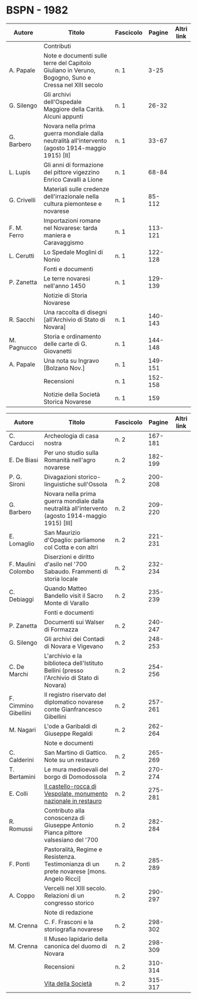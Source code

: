 # BSPN - 1982

| Autore      | Titolo                                                                                               | Fascicolo | Pagine  | Altri link |
|-------------|------------------------------------------------------------------------------------------------------|-----------|---------|------------|
|             | Contributi                                                                                           |           |         |            |
| A. Papale   | Note e documenti sulle terre del Capitolo Giuliano in Veruno, Bogogno, Suno e Cressa nel XIII secolo | n. 1      | 3-25    |            |
| G. Silengo  | Gli archivi dell'Ospedale Maggiore della Carità. Alcuni appunti                                      | n. 1      | 26-32   |            |
| G. Barbero  | Novara nella prima guerra mondiale dalla neutralità all'intervento (agosto 1914-maggio 1915) [II]    | n. 1      | 33-67   |            |
| L. Lupis    | Gli anni di formazione del pittore vigezzino Enrico Cavalli a Lione                                  | n. 1      | 68-84   |            |
| G. Crivelli | Materiali sulle credenze dell'irrazionale nella cultura piemontese e novarese                        | n. 1      | 85-112  |            |
| F. M. Ferro | Importazioni romane nel Novarese: tarda maniera e Caravaggismo                                       | n. 1      | 113-121 |            |
| L. Cerutti  | Lo Spedale Moglini di Nonio                                                                          | n. 1      | 122-128 |            |
|             | Fonti e documenti                                                                                    |           |         |            |
| P. Zanetta  | Le terre novaresi nell'anno 1450                                                                     | n. 1      | 129-139 |            |
|             | Notizie di Storia Novarese                                                                           |           |         |            |
| R. Sacchi   | Una raccolta di disegni [all'Archivio di Stato di Novara]                                            | n. 1      | 140-143 |            |
| M. Pagnucco | Storia e ordinamento delle carte di G. Giovanetti                                                    | n. 1      | 144-148 |            |
| A. Papale   | Una nota su Ingravo [Bolzano Nov.]                                                                   | n. 1      | 149-151 |            |
|             | Recensioni                                                                                           | n. 1      | 152-158 |            |
|             | Notizie della Società Storica Novarese                                                               | n. 1      | 159     |            |

| Autore               | Titolo                                                                                                               | Fascicolo | Pagine  | Altri link |
|----------------------|----------------------------------------------------------------------------------------------------------------------|-----------|---------|------------|
| C. Carducci          | Archeologia di casa nostra                                                                                           | n. 2      | 167-181 |            |
| E. De Biasi          | Per uno studio sulla Romanità nell'agro novarese                                                                     | n. 2      | 182-199 |            |
| P. G. Sironi         | Divagazioni storico-linguistiche sull'Ossola                                                                         | n. 2      | 200-208 |            |
| G. Barbero           | Novara nella prima guerra mondiale dalla neutralità all'intervento (agosto 1914-maggio 1915) [III]                   | n. 2      | 209-220 |            |
| E. Lomaglio          | San Maurizio d'Opaglio: parliamone col Cotta e con altri                                                             | n. 2      | 221-231 |            |
| F. Maulini Colombo   | Diserzioni e diritto d'asilo nel '700 Sabaudo. Frammenti di storia locale                                            | n. 2      | 232-234 |            |
| C. Debiaggi          | Quando Matteo Bandello visit il Sacro Monte di Varallo                                                               | n. 2      | 235-239 |            |
|                      | Fonti e documenti                                                                                                    |           |         |            |
| P. Zanetta           | Documenti sui Walser di Formazza                                                                                     | n. 2      | 240-247 |            |
| G. Silengo           | Gli archivi dei Contadi di Novara e Vigevano                                                                         | n. 2      | 248-253 |            |
| C. De Marchi         | L'archivio e la biblioteca dell'Istituto Bellini (presso l'Archivio di Stato di Novara)                              | n. 2      | 254-256 |            |
| F. Cimmino Gibellini | Il registro riservato del diplomatico novarese conte Gianfrancesco Gibellini                                         | n. 2      | 257-261 |            |
| M. Nagari            | L'ode a Garibaldi di Giuseppe Regaldi                                                                                | n. 2      | 262-264 |            |
|                      | Note e documenti                                                                                                     |           |         |            |
| C. Calderini         | San Martino di Gattico. Note su un restauro                                                                          | n. 2      | 265-269 |            |
| T. Bertamini         | Le mura medioevali del borgo di Domodossola                                                                          | n. 2      | 270-274 |            |
| E. Colli             | [Il castello-rocca di Vespolate, monumento nazionale in restauro](https://en.calameo.com/read/007260735e20701d7d757) | n. 2      | 275-281 |            |
| R. Romussi           | Contributo alla conoscenza di Giuseppe Antonio Pianca pittore valsesiano del '700                                    | n. 2      | 282-284 |            |
| F. Ponti             | Pastoralità, Regime e Resistenza. Testimonianza di un prete novarese [mons. Angelo Ricci]                            | n. 2      | 285-289 |            |
| A. Coppo             | Vercelli nel XIII secolo. Relazioni di un congresso storico                                                          | n. 2      | 290-297 |            |
|                      | Note di redazione                                                                                                    |           |         |            |
| M. Crenna            | C. F. Frasconi e la storiografia novarese                                                                            | n. 2      | 298-302 |            |
| M. Crenna            | Il Museo lapidario della canonica del duomo di Novara                                                                | n. 2      | 298-309 |            |
|                      | Recensioni                                                                                                           | n. 2      | 310-314 |            |
|                      | [Vita della Società](http://www.ssno.it/SSN/ssn_storia_19821204.html)                                                | n. 2      | 315-317 |            |
